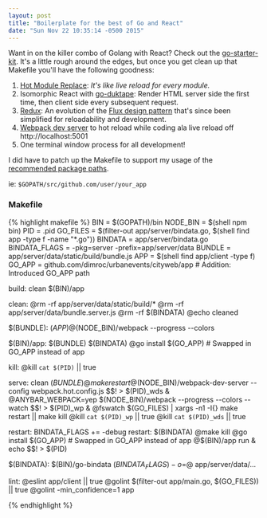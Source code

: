 ```yaml
---
layout: post
title: "Boilerplate for the best of Go and React"
date: "Sun Nov 22 10:35:14 -0500 2015"
---
```


Want in on the killer combo of Golang with React? Check out the [go-starter-kit](https://github.com/olebedev/go-starter-kit).
It's a little rough around the edges, but once you get clean up that Makefile you'll have the following goodness:

1. [Hot Module Replace](http://webpack.github.io/docs/hot-module-replacement.html): _It's like live reload for every module._
2. Isomorphic React with [go-duktape](https://github.com/olebedev/go-duktape): Render HTML server side the first time, then client side every subsequent request.
3. [Redux](http://rackt.org/redux/): An evolution of the [Flux design pattern](https://facebook.github.io/flux/docs/overview.html) that's since been simplified for reloadability and development.
4. [Webpack dev server](https://github.com/webpack/webpack-dev-server) to hot reload while coding ala live reload off http://localhost:5001
5. One terminal window process for all development!

I did have to patch up the Makefile to support my usage of the [recommended package paths](https://golang.org/doc/code.html#PackagePaths).

ie: `$GOPATH/src/github.com/user/your_app`

### Makefile

{% highlight makefile %}
BIN = $(GOPATH)/bin
NODE_BIN = $(shell npm bin)
PID = .pid
GO_FILES = $(filter-out app/server/bindata.go, $(shell find app -type f -name "*.go"))
BINDATA = app/server/bindata.go
BINDATA_FLAGS = -pkg=server -prefix=app/server/data
BUNDLE = app/server/data/static/build/bundle.js
APP = $(shell find app/client -type f)
GO_APP = github.com/dimroc/urbanevents/cityweb/app # Addition: Introduced GO_APP path

build: clean $(BIN)/app

clean:
	@rm -rf app/server/data/static/build/*
	@rm -rf app/server/data/bundle.server.js
	@rm -rf $(BINDATA)
	@echo cleaned

$(BUNDLE): $(APP)
	@$(NODE_BIN)/webpack --progress --colors

$(BIN)/app: $(BUNDLE) $(BINDATA)
	@go install $(GO_APP) # Swapped in GO_APP instead of app

kill:
	@kill `cat $(PID)` || true

serve: clean $(BUNDLE)
	@make restart
	@$(NODE_BIN)/webpack-dev-server --config webpack.hot.config.js $$! > $(PID)_wds &
	@ANYBAR_WEBPACK=yep $(NODE_BIN)/webpack --progress --colors --watch $$! > $(PID)_wp &
	@fswatch $(GO_FILES) | xargs -n1 -I{} make restart || make kill
	@kill `cat $(PID)_wp` || true
	@kill `cat $(PID)_wds` || true

restart: BINDATA_FLAGS += -debug
restart: $(BINDATA)
	@make kill
	@go install $(GO_APP) # Swapped in GO_APP instead of app
	@$(BIN)/app run & echo $$! > $(PID)

$(BINDATA):
	$(BIN)/go-bindata $(BINDATA_FLAGS) -o=$@ app/server/data/...

lint:
	@eslint app/client || true
	@golint $(filter-out app/main.go, $(GO_FILES)) || true
	@golint -min_confidence=1 app

{% endhighlight %}
